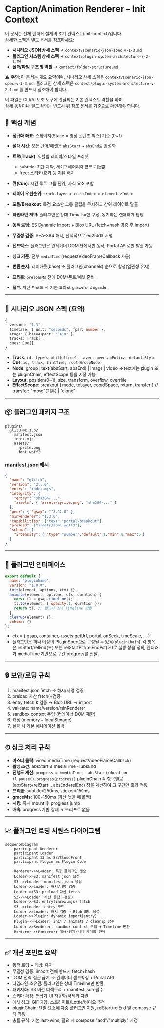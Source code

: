 # Caption/Animation Renderer – Init Context

이 문서는 전체 렌더러 설계의 초기 컨텍스트(init-context)입니다.  
상세한 스펙은 별도 문서를 참조하세요:

- **시나리오 JSON 상세 스펙** → `context/scenario-json-spec-v-1-3.md`
- **플러그인 시스템 상세 스펙** → `context/plugin-system-architecture-v-2-1.md`
- **폴더/파일 구조 및 역할** → `context/folder-structure.md`

⚠️ **주의**: 이 문서는 개요 요약이며, 시나리오 상세 스펙은 `context/scenario-json-spec-v-1-3.md`, 플러그인 상세 스펙은 `context/plugin-system-architecture-v-2-1.md` 를 반드시 참조해야 합니다.

이 파일은 CLI/AI 보조 도구에 전달되는 기본 컨텍스트 역할을 하며,  
상세 동작이나 필드 정의는 반드시 위 참조 문서를 기준으로 확인해야 합니다.

## 🎯 핵심 개념

* **정규화 좌표**: 스테이지(Stage = 영상 콘텐츠 박스) 기준 (0\~1)
* **절대 시간**: 모든 단어/에셋은 `absStart` \~ `absEnd`로 활성화
* **트랙(Track)**: 역할별 레이어/스타일 프리셋

  * subtitle: 하단 자막, 세이프에어리어·폰트 기본값
  * free: 스티커/효과 등 자유 배치
* **큐(Cue)**: 시간·루트 그룹 단위, 자식 요소 포함
* **레이어 우선순위**: `track.layer > cue.zIndex > element.zIndex`
* **포털/Breakout**: 특정 요소만 그룹 클립을 무시하고 상위 레이어로 탈출
* **타임라인 계약**: 플러그인은 상대 Timeline만 구성, 동기화는 렌더러가 담당
* **동적 로딩**: ES Dynamic Import + Blob URL (fetch+hash 검증 후 import)
* **무결성 검증**: SHA-384 해시, 선택적으로 ed25519 서명
* **샌드박스**: 플러그인은 컨테이너 DOM 안에서만 동작, Portal API로만 탈출 가능
* **싱크 기준**: 전부 `mediaTime` (requestVideoFrameCallback 사용)
* **변환 순서**: 레이아웃(base) → 플러그인(channels) 순으로 합성(일관성 유지)
* **프리롤**: `preloadMs` 전에 DOM/폰트/에셋 준비
* **폴백**: 자산 미로드 시 기본 효과로 graceful degrade

---

## 📑 시나리오 JSON 스펙 (요약)

```ts
{
  version: "1.3",
  timebase: { unit: "seconds", fps?: number },
  stage: { baseAspect: "16:9" },
  tracks: Track[],
  cues: Cue[]
}
```

* **Track**: `id, type(subtitle|free), layer, overlapPolicy, defaultStyle`
* **Cue**: `id, track, hintTime, root(GroupNode)`
* **Node**: group | text(absStart, absEnd) | image | video → text에는 plugin 또는 pluginChain, effectScope 등을 지정 가능
* **Layout**: position(0\~1), size, transform, overflow, override
* **EffectScope**: breakout { mode, toLayer, coordSpace, return, transfer } // transfer: "move"(기본) | "clone"`

---

## 📦 플러그인 패키지 구조

```
plugins/
  glitch@2.1.0/
    manifest.json
    index.mjs
    assets/
      sprite.png
      font.woff2
```

### manifest.json 예시

```json
{
  "name": "glitch",
  "version": "2.1.0",
  "entry": "index.mjs",
  "integrity": {
    "entry": "sha384-...",
    "assets": { "assets/sprite.png": "sha384-..." }
  },
  "peer": { "gsap": "^3.12.0" },
  "minRenderer": "1.3.0",
  "capabilities": ["text","portal-breakout"],
  "preload": ["assets/font.woff2"],
  "schema": {
    "intensity": { "type":"number","default":1,"min":0,"max":5 }
  }
}
```

---

## 🔧 플러그인 인터페이스

```js
export default {
  name: "pluginName",
  version: "1.0.0",
  init(element, options, ctx) {},
  animate(element, options, ctx, duration) {
    const tl = gsap.timeline();
    tl.to(element, { opacity:1, duration });
    return tl; // 반드시 상대 Timeline 반환
  },
  cleanup(element) {},
  schema: {}
};
```

* ctx = { gsap, container, assets\:getUrl, portal, onSeek, timeScale, ... }
* 플러그인은 하나 이상의 PluginSpec으로 구성될 수 있음(`pluginChain`). 각 항목은 relStart/relEnd(초) 또는 relStartPct/relEndPct(%)로 실행 창을 정의, 렌더러가 mediaTime 기반으로 구간 progress를 전달.

---

## 🔒 보안/로딩 규칙

1. manifest.json fetch → 해시/서명 검증
2. preload 자산 fetch(+검증)
3. entry fetch & 검증 → Blob URL → import
4. validate: name/version/minRenderer
5. sandbox context 주입 (컨테이너 DOM 제한)
6. 캐싱 (memory + localStorage)
7. 실패 시 기본 애니메이션 폴백

---

## ⏱ 싱크 처리 규칙

* **마스터 클락**: video.mediaTime (requestVideoFrameCallback)
* **활성 조건**: absStart ≤ mediaTime < absEnd
* **진행도 계산**:
  `progress = (mediaTime - absStart)/duration`
  `tl.pause().progress(progress)`
  pluginChain 각 항목별로 (absStart+relStart .. absEnd+relEnd) 창을 계산하여 그 구간만 효과 적용.
* **프리롤**: subtitle=250ms, sticker=150ms
* **graceMs**: 100\~150ms (자산 늦을 때 폴백)
* **시킹**: 즉시 mount 후 progress jump
* **배속**: progress 기반 강제 → 드리프트 없음

---

## 📈 플러그인 로딩 시퀀스 다이어그램

```mermaid
sequenceDiagram
    participant Renderer
    participant Loader
    participant S3 as S3/CloudFront
    participant Plugin as Plugin Code

    Renderer->>Loader: 특정 플러그인 필요
    Loader->>S3: manifest.json 요청
    S3-->>Loader: manifest.json 응답
    Loader->>Loader: 해시/서명 검증
    Loader->>S3: preload 자산 fetch
    S3-->>Loader: 자산 응답(+검증)
    Loader->>S3: entry(index.mjs) fetch
    S3-->>Loader: entry 코드
    Loader->>Loader: 해시 검증 → Blob URL 생성
    Loader->>Plugin: dynamic import(entry)
    Plugin-->>Loader: init / animate / cleanup 함수
    Loader->>Renderer: sandbox context 주입 + Timeline 반환
    Renderer->>Renderer: 재생/정지/시킹 동기화 관리
```

---

## ✅ 개선 포인트 요약

* 동적 로딩 + 캐싱: 유지
* 무결성 검증: import 전에 반드시 fetch+hash
* DOM 전역 접근 금지 → 컨테이너 샌드박싱 + Portal API
* 타임라인 소유권: 플러그인은 상대 Timeline만 반환
* 패키지화: S3 버전 디렉토리 + manifest.json 필수
* 스키마 확장: 편집기 UI 자동화/국제화 지원
* 에셋 싱크: GIF 지양, 스프라이트/Lottie/비디오 추천
* pluginChain: 단일 요소에 다중 플러그인 지원, relStart/relEnd 및 compose 규칙 적용
* 충돌 규칙: 기본 last-wins, 필요 시 compose:"add"/"multiply" 지정
